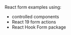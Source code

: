 React form examples using:
- controlled components
- React 19 form actions
- React Hook Form package
